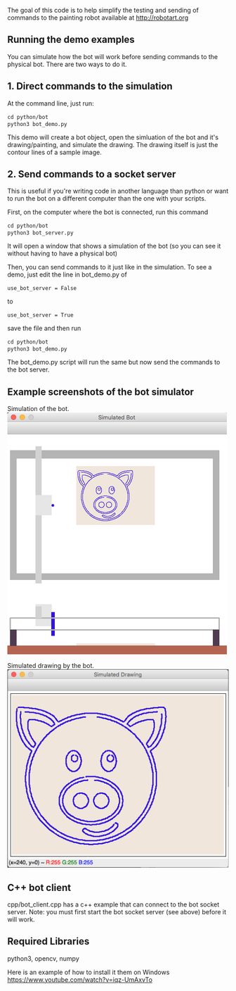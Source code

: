 The goal of this code is to help simplify the testing and sending of commands to the painting robot available at http://robotart.org

## Running the demo examples ##

You can simulate how the bot will work before sending commands to the physical bot.  There are two ways to do it.

## 1. Direct commands to the simulation ##

At the command line, just run:

```
cd python/bot
python3 bot_demo.py
```

This demo will create a bot object, open the simluation of the bot and it's drawing/painting, and simulate the drawing.  The drawing itself is just the contour lines of a sample image.

## 2. Send commands to a socket server ##

This is useful if you're writing code in another language than python or want to run the bot on a different computer than the one with your scripts.  

First, on the computer where the bot is connected, run this command

```
cd python/bot
python3 bot_server.py
```

It will open a window that shows a simulation of the bot (so you can see it without having to have a physical bot)

Then, you can send commands to it just like in the simulation.  To see a demo, just edit the line in bot_demo.py of

```
use_bot_server = False
```

to 

```
use_bot_server = True
```

save the file and then run

```
cd python/bot
python3 bot_demo.py
```

The bot_demo.py script will run the same but now send the commands to the bot server.

## Example screenshots of the bot simulator ##

Simulation of the bot.<br>
![images/bot_sim.png](images/bot_sim.png)

Simulated drawing by the bot.<br>
![images/bot_draw.png](images/bot_draw.png)

## C++ bot client ##

cpp/bot_client.cpp has a c++ example that can connect to the bot socket server.  Note: you must first start the bot socket server (see above) before it will work.

## Required Libraries ##

python3, opencv, numpy

Here is an example of how to install it them on Windows
https://www.youtube.com/watch?v=iqz-UmAxvTo


